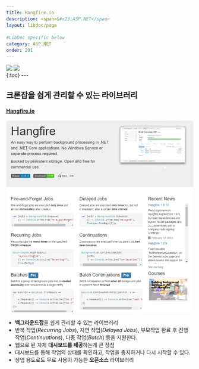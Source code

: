```yaml
---
title: Hangfire.io
description: <span>&#x23;ASP.NET</span>
layout: libdoc/page

#LibDoc specific below
category: ASP.NET
order: 201
---
```

<div align="left">
    <img src="https://img.shields.io/badge/ASP.NET Core-512BD4?style=flat&logo=.NET&logoColor=white"/>
    <img src="https://img.shields.io/badge/NuGet-004880?style=flat&logo=nuget&logoColor=white"/>
</div>
{:toc}
---

## 크론잡을 쉽게 관리할 수 있는 라이브러리 
#### [Hangfire.io](https://www.hangfire.io/)

![](/assets/docs/200_AspNet/201/1.webp)

* **백그라운드잡**을 쉽게 관리할 수 있는 라이브러리
* 반복 작업(*Recurring Jobs*), 지연 작업(*Delayed Jobs*), 부모작업 완료 후 진행 작업(*Continuations*), 다중 작업(*Batch*) 등을 지원한다.
* 웹으로 된 자체 **대시보드를 제공**하는게 큰 장점
* 대시보드를 통해 작업의 상태를 확인하고, 작업을 중지하거나 다시 시작할 수 있다.
* 상업 용도로도 무료 사용이 가능한 **오픈소스** 라이브러리